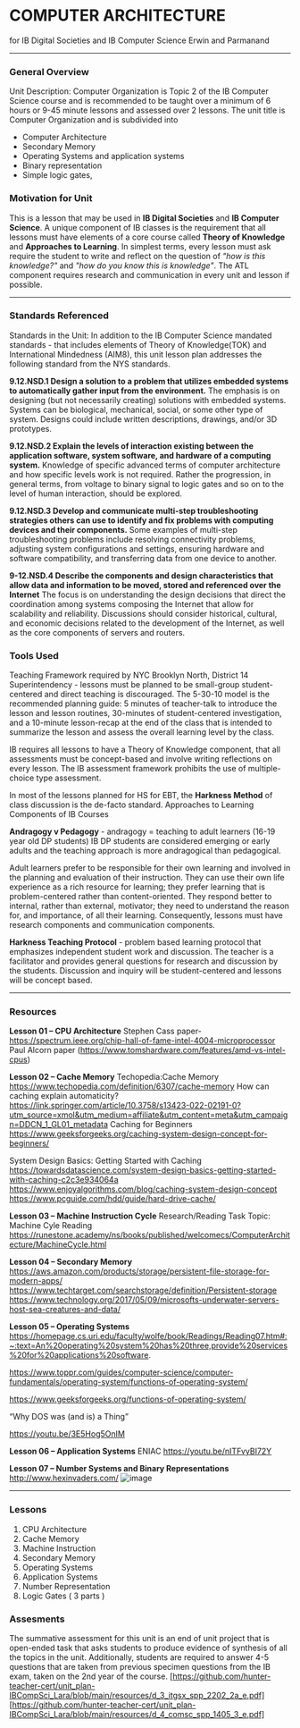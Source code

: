 # COMPUTER ARCHITECTURE 
for IB Digital Societies and IB Computer Science
Erwin and Parmanand

-----

### General Overview
Unit Description: Computer Organization is Topic 2 of the IB Computer Science course and is recommended to be taught over a minimum of 6 hours or 9-45 minute lessons and assessed over 2 lessons. 
The unit title is Computer Organization and is subdivided into 
* Computer Architecture
* Secondary Memory
* Operating Systems and application systems
* Binary representation
* Simple logic gates,

### Motivation for Unit
This is a lesson that may be used in __IB Digital Societies__ and __IB Computer Science__.
A unique component of IB classes is the requirement that all lessons must have elements of a core course called **Theory of Knowledge** and **Approaches to Learning**.
In simplest terms, every lesson must ask require the student to write and reflect on the question of _"how is this knowledge?"_ and _"how do you know this is knowledge"_. The ATL component requires research and communication in every unit and lesson if possible.


---

### Standards Referenced
Standards in the Unit: In addition to the IB Computer Science mandated standards - that includes elements of Theory of Knowledge(TOK) and International Mindedness (AIM8), this unit lesson plan addresses the following standard from the NYS standards.

**9.12.NSD.1 Design a solution to a problem that utilizes embedded systems to automatically gather input from the environment.** The emphasis is on designing (but not necessarily creating) solutions with embedded systems. Systems can be biological, mechanical, social, or some other type of system. Designs could include written descriptions, drawings, and/or 3D prototypes. 

**9.12.NSD.2  Explain the levels of interaction existing between the application software, system software, and hardware of a computing system.** Knowledge of specific advanced terms of computer architecture and how specific levels work is not required. Rather the progression, in general terms, from voltage to binary signal to logic gates and so on to the level of human interaction, should be explored. 

**9.12.NSD.3 Develop and communicate multi-step troubleshooting strategies others can use to identify and fix problems with computing devices and their components.** Some examples of multi-step troubleshooting problems include resolving connectivity problems, adjusting system configurations and settings, ensuring hardware and software compatibility, and transferring data from one device to another. 

**9-12.NSD.4 Describe the components and design characteristics that allow data and information to be moved, stored and referenced over the Internet** The focus is on understanding the design decisions that direct the coordination among systems composing the Internet that allow for scalability and reliability. Discussions should consider historical, cultural, and economic decisions related to the development of the Internet, as well as the core components of servers and routers.


### Tools Used

Teaching Framework required by NYC Brooklyn North, District 14 Superintendency - lessons must be planned to be small-group student-centered and direct teaching is discouraged. The 5-30-10 model is the recommended planning guide: 5 minutes of teacher-talk to introduce the lesson and lesson routines, 30-minutes of student-centered investigation, and a 10-minute lesson-recap at the end of the class that is intended to summarize the lesson and assess the overall learning level by the class. 

IB requires all lessons to have a Theory of Knowledge component, that all assessments must be concept-based and  involve writing reflections on every lesson. The IB assessment framework prohibits the use of multiple-choice type assessment.

In most of the lessons planned for HS for EBT, the **Harkness Method** of class discussion is the de-facto standard.
Approaches to Learning Components of IB Courses

**Andragogy v Pedagogy** - andragogy = teaching to adult learners (16-19 year old DP students)
IB DP students are considered emerging or early adults and the teaching approach is more andragogical than pedagogical.

Adult learners prefer to be responsible for their own learning and involved in the planning and evaluation of their instruction.
They can use their own life experience as a rich resource for learning; they prefer learning that is problem-centered rather than content-oriented.
They respond better to internal, rather than external, motivator; they need to understand the reason for, and importance, of all their learning.
Consequently, lessons must have research components and communication components.


**Harkness Teaching Protocol** - problem based learning protocol that emphasizes independent student work and discussion. The teacher is a facilitator and provides general questions for research and discussion by the students. Discussion and inquiry will be student-centered and lessons will be concept based.



---

### Resources

**Lesson 01 –  CPU Architecture**
Stephen Cass paper- https://spectrum.ieee.org/chip-hall-of-fame-intel-4004-microprocessor
Paul Alcorn paper (https://www.tomshardware.com/features/amd-vs-intel-cpus)

**Lesson 02 – Cache Memory**
Techopedia:Cache Memory https://www.techopedia.com/definition/6307/cache-memory 
 How can caching explain automaticity? 
https://link.springer.com/article/10.3758/s13423-022-02191-0?utm_source=xmol&utm_medium=affiliate&utm_content=meta&utm_campaign=DDCN_1_GL01_metadata
Caching for Beginners 
https://www.geeksforgeeks.org/caching-system-design-concept-for-beginners/

System Design Basics: Getting Started with Caching
https://towardsdatascience.com/system-design-basics-getting-started-with-caching-c2c3e934064a
https://www.enjoyalgorithms.com/blog/caching-system-design-concept
https://www.pcguide.com/hdd/guide/hard-drive-cache/

**Lesson 03 – Machine Instruction Cycle**
Research/Reading Task Topic: Machine Cyle Reading https://runestone.academy/ns/books/published/welcomecs/ComputerArchitecture/MachineCycle.html

**Lesson 04 – Secondary Memory**
https://aws.amazon.com/products/storage/persistent-file-storage-for-modern-apps/ 
https://www.techtarget.com/searchstorage/definition/Persistent-storage
https://www.technology.org/2017/05/09/microsofts-underwater-servers-host-sea-creatures-and-data/

**Lesson 05 – Operating Systems**
https://homepage.cs.uri.edu/faculty/wolfe/book/Readings/Reading07.htm#:~:text=An%20operating%20system%20has%20three,provide%20services%20for%20applications%20software.

https://www.toppr.com/guides/computer-science/computer-fundamentals/operating-system/functions-of-operating-system/

https://www.geeksforgeeks.org/functions-of-operating-system/

“Why DOS was (and is) a Thing”

https://youtu.be/3E5Hog5OnIM

**Lesson 06 – Application Systems**
ENIAC
https://youtu.be/nITFvyBI72Y

**Lesson 07 – Number Systems and Binary Representations**
http://www.hexinvaders.com/
![image](https://user-images.githubusercontent.com/75814707/206884498-a5f83414-3558-405c-890e-d897a7fbeb02.png)


---

### Lessons

1. CPU Architecture
2. Cache Memory
3. Machine Instruction
4. Secondary Memory
5. Operating Systems
6. Application Systems
7. Number Representation
8. Logic Gates ( 3 parts )

### Assesments
The summative assessment for this unit is an end of unit project that is open-ended task that asks students to produce evidence of synthesis of all the topics in the unit. 
Additionally, students are required to answer 4-5 questions that are taken from previous specimen questions from the IB exam, taken on the 2nd year of the course.
[https://github.com/hunter-teacher-cert/unit_plan-IBCompSci_Lara/blob/main/resources/d_3_itgsx_spp_2202_2a_e.pdf]
[https://github.com/hunter-teacher-cert/unit_plan-IBCompSci_Lara/blob/main/resources/d_4_comsc_spp_1405_3_e.pdf]

